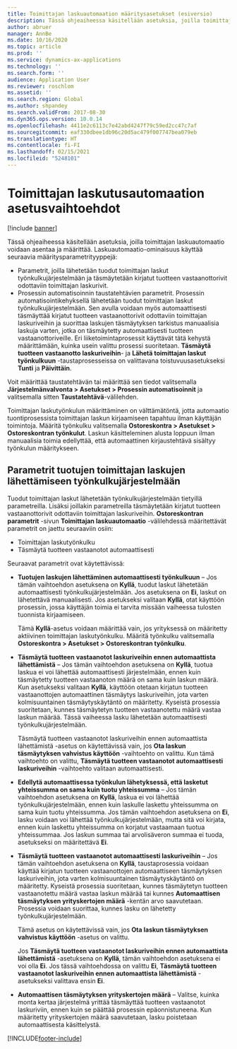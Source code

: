 ```yaml
---
title: Toimittajan laskuautomaation määritysasetukset (esiversio)
description: Tässä ohjeaiheessa käsitellään asetuksia, joilla toimittajan laskuautomaatio voidaan asentaa ja määrittää.
author: abruer
manager: AnnBe
ms.date: 10/16/2020
ms.topic: article
ms.prod: ''
ms.service: dynamics-ax-applications
ms.technology: ''
ms.search.form: ''
audience: Application User
ms.reviewer: roschlom
ms.assetid: ''
ms.search.region: Global
ms.author: shpandey
ms.search.validFrom: 2017-08-30
ms.dyn365.ops.version: 10.0.14
ms.openlocfilehash: 4411e2c6113c7e42abd4247f79c59ed2cc47c7af
ms.sourcegitcommit: eaf330dbee1db96c20d5ac479f007747bea079eb
ms.translationtype: HT
ms.contentlocale: fi-FI
ms.lasthandoff: 02/15/2021
ms.locfileid: "5248101"
---
```

# <a name="setup-options-for-vendor-invoice-automation"></a>Toimittajan laskutusautomaation asetusvaihtoehdot

[!include [banner](../includes/banner.md)]

Tässä ohjeaiheessa käsitellään asetuksia, joilla toimittajan laskuautomaatio voidaan asentaa ja määrittää. Laskuautomaatio-ominaisuus käyttää seuraavia määritysparametrityyppejä:

- Parametrit, joilla lähetetään tuodut toimittajan laskut työnkulkujärjestelmään ja täsmäytetään kirjatut tuotteen vastaanottorivit odottaviin toimittajan laskurivit.
- Prosessin automatisoinnin taustatehtävien parametrit. Prosessin automatisointikehyksellä lähetetään tuodut toimittajan laskut työnkulkujärjestelmään. Sen avulla voidaan myös automaattisesti täsmäyttää kirjatut tuotteen vastaanottorivit odottaviin toimittajan laskuriveihin ja suorittaa laskujen täsmäytyksen tarkistus manuaalisia laskuja varten, jotka on täsmäytetty automaattisesti tuotteen vastaanottoriveille. Eri liiketoimintaprosessit käyttävät tätä kehystä määrittämään, kuinka usein valittu prosessi suoritetaan. **Täsmäytä tuotteen vastaanotto laskuriveihin**- ja **Lähetä toimittajan laskut työnkulkuun** -taustaprosesseissa on valittavana toistuvuusasetukseksi **Tunti** ja **Päivittäin**.

Voit määrittää taustatehtävän tai määrittää sen tiedot valitsemalla **Järjestelmänvalvonta \> Asetukset \> Prosessin automatisoinnit** ja valitsemalla sitten **Taustatehtävä**-välilehden.

Toimittajan laskutyönkulun määrittäminen on välttämätöntä, jotta automaatio tuontiprosessista toimittajan laskun kirjaamiseen tapahtuu ilman käyttäjän toimintoja. Määritä työnkulku valitsemalla **Ostoreskontra > Asetukset > Ostoreskontran työnkulut**. Laskun käsitteleminen alusta loppuun ilman manuaalisia toimia edellyttää, että automaattinen kirjaustehtävä sisältyy työnkulun määritykseen.

## <a name="parameters-for-submitting-imported-vendor-invoices-to-the-workflow-system"></a>Parametrit tuotujen toimittajan laskujen lähettämiseen työnkulkujärjestelmään

Tuodut toimittajan laskut lähetetään työnkulkujärjestelmään tietyillä parametreilla. Lisäksi joillakin parametreilla täsmäytetään kirjatut tuotteen vastaanottorivit odottaviin toimittajan laskuriveihin. **Ostoreskontran parametrit** -sivun **Toimittajan laskuautomaatio** -välilehdessä määritettävät parametrit on jaettu seuraaviin osiin:

- Toimittajan laskutyönkulku
- Täsmäytä tuotteen vastaanotot automaattisesti

Seuraavat parametrit ovat käytettävissä:

- **Tuotujen laskujen lähettäminen automaattisesti työnkulkuun** – Jos tämän vaihtoehdon asetuksena on **Kyllä**, tuodut laskut lähetetään automaattisesti työnkulkujärjestelmään. Jos asetuksena on **Ei**, laskut on lähetettävä manuaalisesti. Jos asetukseksi valitaan **Kyllä**, otat käyttöön prosessin, jossa käyttäjän toimia ei tarvita missään vaiheessa tulosten tuonnista kirjaamiseen.

    Tämä **Kyllä**-asetus voidaan määrittää vain, jos yrityksessä on määritetty aktiivinen toimittajan laskutyönkulku. Määritä työnkulku valitsemalla **Ostoreskontra \> Asetukset \> Ostoreskontran työnkulku**.

- **Täsmäytä tuotteen vastaanotot laskuriveihin ennen automaattista lähettämistä** – Jos tämän vaihtoehdon asetuksena on **Kyllä**, tuotua laskua ei voi lähettää automaattisesti järjestelmään, ennen kuin täsmäytetty tuotteen vastaanoton määrä on sama kuin laskun määrä. Kun asetukseksi valitaan **Kyllä**, käyttöön otetaan kirjatun tuotteen vastaanottojen automaattinen täsmäytys laskuriveihin, jota varten kolmisuuntainen täsmäytyskäytäntö on määritetty. Kyseistä prosessia suoritetaan, kunnes täsmäytetyn tuotteen vastaanotettu määrä vastaa laskun määrää. Tässä vaiheessa lasku lähetetään automaattisesti työnkulkujärjestelmään.

    Täsmäytä tuotteen vastaanotot laskuriveihin ennen automaattista lähettämistä -asetus on käytettävissä vain, jos **Ota laskun täsmäytyksen vahvistus käyttöön** -vaihtoehto on valittu. Kun tämä vaihtoehto on valittu, **Täsmäytä tuotteen vastaanotot automaattisesti laskuriveihin** -vaihtoehto valitaan automaattisesti.

- **Edellytä automaattisessa työnkulun lähetyksessä, että lasketut yhteissumma on sama kuin tuotu yhteissumma** – Jos tämän vaihtoehdon asetuksena on **Kyllä**, laskua ei voi lähettää työnkulkujärjestelmään, ennen kuin laskulle laskettu yhteissumma on sama kuin tuotu yhteissumma. Jos tämän vaihtoehdon asetuksena on **Ei**, lasku voidaan voi lähettää työnkulkujärjestelmään, mutta sitä voi kirjata, ennen kuin laskettu yhteissumma on korjatut vastaamaan tuotua yhteissummaa. Jos laskun summaa tai arvolisäveron summaa ei tuoda, asetukseksi on määritettävä **Ei**.
- **Täsmäytä tuotteen vastaanotot automaattisesti laskuriveihin** – Jos tämän vaihtoehdon asetuksena on **Kyllä**, taustaprosessia voidaan käyttää kirjatun tuotteen vastaanottojen automaattiseen täsmäytyksen laskuriveihin, jota varten kolmisuuntainen täsmäytyskäytäntö on määritetty. Kyseistä prosessia suoritetaan, kunnes täsmäytetyn tuotteen vastaanotettu määrä vastaa laskun määrää tai kunnes **Automaattisen täsmäytyksen yrityskertojen määrä** -kentän arvo saavutetaan. Prosessia voidaan suorittaa, kunnes lasku on lähetetty työnkulkujärjestelmään.

    Tämä asetus on käytettävissä vain, jos **Ota laskun täsmäytyksen vahvistus käyttöön** -asetus on valittu.

    Jos **Täsmäytä tuotteen vastaanotot laskuriveihin ennen automaattista lähettämistä** -asetuksena on **Kyllä**, tämän vaihtoehdon asetuksena ei voi olla **Ei**. Jos tässä vaihtoehdossa on valittu **Ei**, **Täsmäytä tuotteen vastaanotot laskuriveihin ennen automaattista lähettämistä** -asetukseksi valittava ensin **Ei**.

- **Automaattisen täsmäytyksen yrityskertojen määrä** – Valitse, kuinka monta kertaa järjestelmä yrittää täsmäyttää tuotteen vastaanotot laskuriviin, ennen kuin se päättää prosessin epäonnistuneena. Kun määritetty yrityskertojen määrä saavutetaan, lasku poistetaan automaattisesta käsittelystä.



[!INCLUDE[footer-include](../../includes/footer-banner.md)]